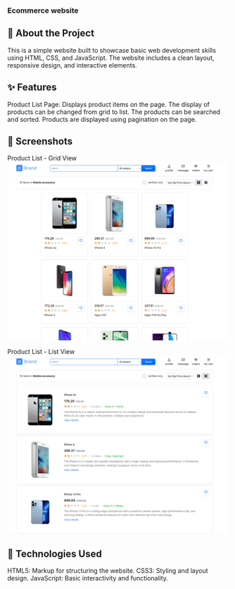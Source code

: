 ### Ecommerce website

## 🌟 About the Project

This is a simple website built to showcase basic web development skills using HTML, CSS, and JavaScript. The website includes a clean layout, responsive design, and interactive elements.

## ✨ Features

Product List Page: Displays product items on the page.
The display of products can be changed from grid to list.
The products can be searched and sorted.
Products are displayed using pagination on the page.

## 📸 Screenshots

Product List - Grid View
<img src="./assets/images/products-grid-view.png" />

Product List - List View
<img src="./assets/images/products-list-view.png" />

## 🔧 Technologies Used

HTML5: Markup for structuring the website.
CSS3: Styling and layout design.
JavaScript: Basic interactivity and functionality.
